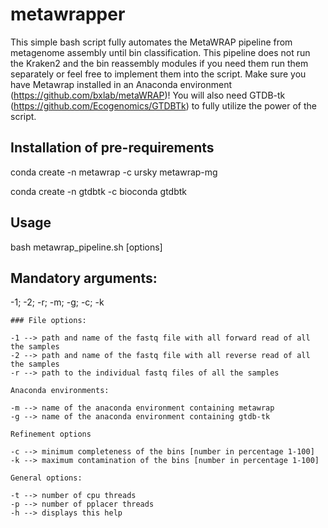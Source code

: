 # metawrapper
This simple bash script fully automates the MetaWRAP pipeline from metagenome assembly until bin classification. This pipeline does not run the Kraken2 and the bin reassembly modules if you need them run them separately or feel free to implement them into the script.
Make sure you have Metawrap installed in an Anaconda environment (https://github.com/bxlab/metaWRAP)! You will also need GTDB-tk (https://github.com/Ecogenomics/GTDBTk) to fully utilize the power of the script. 

## Installation of pre-requirements

conda create -n metawrap -c ursky metawrap-mg

conda create -n gtdbtk -c bioconda gtdbtk

## Usage 

bash metawrap_pipeline.sh [options]

## Mandatory arguments: 

-1; -2; -r; -m; -g; -c; -k
    
    ### File options:
    
    -1 --> path and name of the fastq file with all forward read of all the samples
    -2 --> path and name of the fastq file with all reverse read of all the samples
    -r --> path to the individual fastq files of all the samples
    
    Anaconda environments:
    
    -m --> name of the anaconda environment containing metawrap
    -g --> name of the anaconda environment containing gtdb-tk
    
    Refinement options
    
    -c --> minimum completeness of the bins [number in percentage 1-100]
    -k --> maximum contamination of the bins [number in percentage 1-100]
    
    General options:
    
    -t --> number of cpu threads
    -p --> number of pplacer threads
    -h --> displays this help
